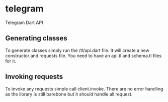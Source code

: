 # telegram
Telegram Dart API

## Generating classes

To generate classes simply run the /tl/api.dart file. It will create a new constructor and requests file. 
You need to have an api.tl and schema.tl files for it.

## Invoking requests

To invoke any requests simple call client.invoke. There are no error handling as the library is still barebone but it should handle all request.
